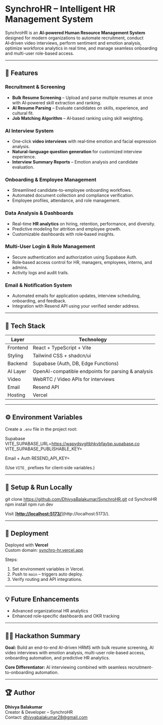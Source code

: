 # SynchroHR – Intelligent HR Management System

SynchroHR is an **AI‑powered Human Resource Management System** designed for modern organizations to automate recruitment, conduct AI‑driven video interviews, perform sentiment and emotion analysis, optimize workforce analytics in real time, and manage seamless onboarding and multi-user role-based access.

---

## 🚀 Features

### Recruitment & Screening
- **Bulk Resume Screening** – Upload and parse multiple resumes at once with AI‑powered skill extraction and ranking.
- **AI Resume Parsing** – Evaluate candidates on skills, experience, and cultural fit.
- **Job Matching Algorithm** – AI‑based ranking using skill weighting.

### AI Interview System
- One‑click **video interviews** with real‑time emotion and facial expression analysis.
- **Natural‑language question generation** for customized interview experience.
- **Interview Summary Reports** – Emotion analysis and candidate evaluation.

### Onboarding & Employee Management
- Streamlined candidate-to-employee onboarding workflows.
- Automated document collection and compliance verification.
- Employee profiles, attendance, and role management.

### Data Analysis & Dashboards
- Real-time **HR analytics** on hiring, retention, performance, and diversity.
- Predictive modeling for attrition and employee growth.
- Customizable dashboards with role‑based insights.

### Multi-User Login & Role Management
- Secure authentication and authorization using Supabase Auth.
- Role‑based access control for HR, managers, employees, interns, and admins.
- Activity logs and audit trails.

### Email & Notification System
- Automated emails for application updates, interview scheduling, onboarding, and feedback.
- Integration with Resend API using your verified sender address.

---

## 🧠 Tech Stack

| Layer       | Technology                                      |
|-------------|------------------------------------------------|
| Frontend    | React + TypeScript + Vite                       |
| Styling     | Tailwind CSS + shadcn/ui                        |
| Backend     | Supabase (Auth, DB, Edge Functions)             |
| AI Layer    | OpenAI-compatible endpoints for parsing & analysis |
| Video       | WebRTC / Video APIs for interviews               |
| Email       | Resend API                                      |
| Hosting     | Vercel                                          |

---

## ⚙️ Environment Variables

Create a `.env` file in the project root:

Supabase
VITE_SUPABASE_URL=https://wapydsvgltbhkvbfaybp.supabase.co
VITE_SUPABASE_PUBLISHABLE_KEY=<your-public-key>

Email + Auth
RESEND_API_KEY=<your-resend-key>



(Use `VITE_` prefixes for client‑side variables.)

---

## 🧩 Setup & Run Locally
git clone https://github.com/DhivyaBalakumar/SynchroHR.git
cd SynchroHR
npm install
npm run dev

Visit [[**http://localhost:5173/**](http://localhost:5173/)](http://localhost:5173/).

---

## 🏁 Deployment

Deployed with **Vercel**  
Custom domain: [synchro-hr.vercel.app](https://synchro-hr.vercel.app/)

Steps:
1. Set environment variables in Vercel.
2. Push to `main` – triggers auto deploy.
3. Verify routing and API integrations.

---

## 💡 Future Enhancements
- Advanced organizational HR analytics  
- Enhanced role‑specific dashboards and OKR tracking  

---

## 👩‍💻 Hackathon Summary

**Goal:** Build an end-to-end AI-driven HRMS with bulk resume screening, AI video interviews with emotion analysis, multi-user role-based access, onboarding automation, and predictive HR analytics.

**Core Differentiator:** AI interviewing combined with seamless recruitment-to-onboarding automation.

---

## 🏆 Author

**Dhivya Balakumar**  
Creator & Developer – SynchroHR  
Contact: [dhivyabalakumar28@gmail.com](mailto:dhivyabalakumar28@gmail.com)

